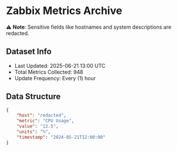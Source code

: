 # Zabbix Metrics Archive

⚠️ **Note**: Sensitive fields like hostnames and system descriptions are redacted.

## Dataset Info
- Last Updated: 2025-06-21 13:00 UTC
- Total Metrics Collected: 948
- Update Frequency: Every (1) hour

## Data Structure
```json
{
    "host": "redacted",
    "metric": "CPU Usage",
    "value": "12.5",
    "units": "%",
    "timestamp": "2024-05-21T12:00:00"
}
```
